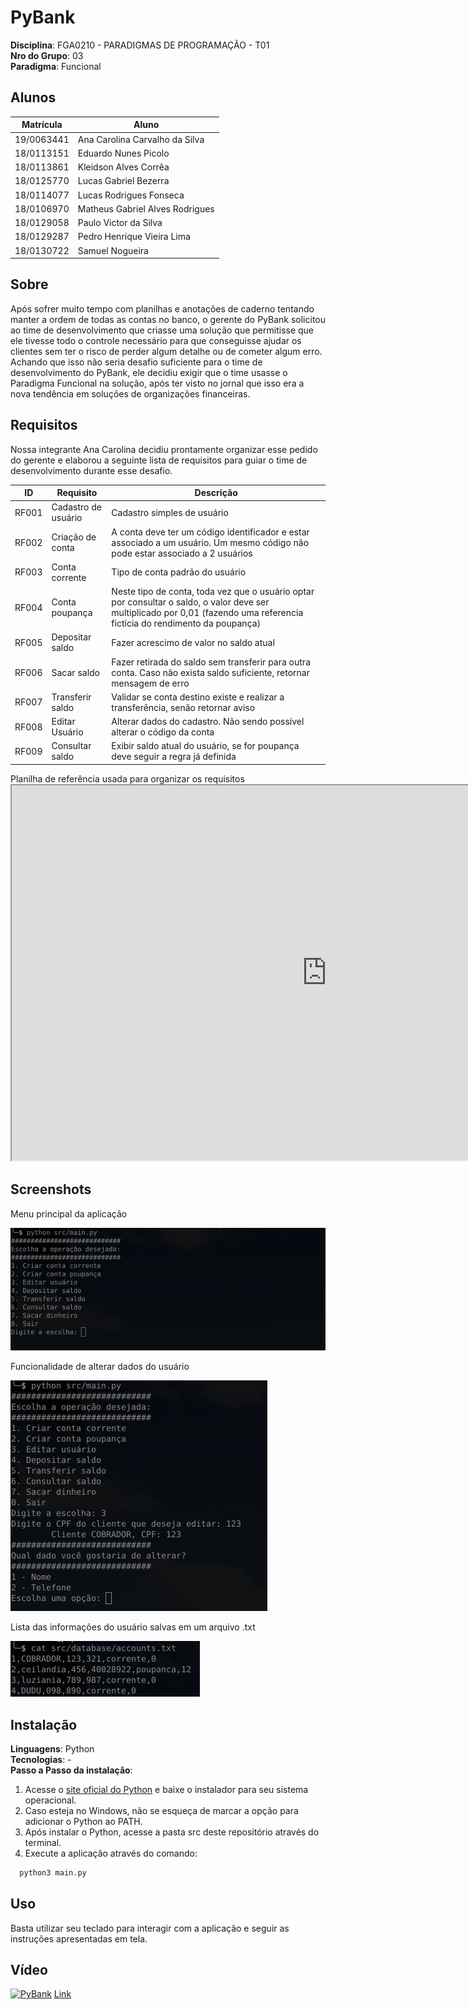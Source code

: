 # PyBank

**Disciplina**: FGA0210 - PARADIGMAS DE PROGRAMAÇÃO - T01 <br>
**Nro do Grupo**: 03<br>
**Paradigma**: Funcional<br>

## Alunos

| Matrícula  | Aluno                           |
| ---------- | ------------------------------- |
| 19/0063441 | Ana Carolina Carvalho da Silva  |
| 18/0113151 | Eduardo Nunes Picolo            |
| 18/0113861 | Kleidson Alves Corrêa           |
| 18/0125770 | Lucas Gabriel Bezerra           |
| 18/0114077 | Lucas Rodrigues Fonseca         |
| 18/0106970 | Matheus Gabriel Alves Rodrigues |
| 18/0129058 | Paulo Victor da Silva           |
| 18/0129287 | Pedro Henrique Vieira Lima      |
| 18/0130722 | Samuel Nogueira                 |

## Sobre

Após sofrer muito tempo com planilhas e anotações de caderno tentando manter a ordem de todas as contas no banco, o gerente do PyBank solicitou ao time de desenvolvimento que criasse uma solução que permitisse que ele tivesse todo o controle necessário para que conseguisse ajudar os clientes sem ter o risco de perder algum detalhe ou de cometer algum erro. Achando que isso não seria desafio suficiente para o time de desenvolvimento do PyBank, ele decidiu exigir que o time usasse o Paradigma Funcional na solução, após ter visto no jornal que isso era a nova tendência em soluções de organizações financeiras.

## Requisitos

Nossa integrante Ana Carolina decidiu prontamente organizar esse pedido do gerente e elaborou a seguinte lista de requisitos para guiar o time de desenvolvimento durante esse desafio.

| ID    | Requisito           | Descrição                                                                                                                                                                   |
| ----- | ------------------- | --------------------------------------------------------------------------------------------------------------------------------------------------------------------------- |
| RF001 | Cadastro de usuário | Cadastro simples de usuário                                                                                                                                                 |
| RF002 | Criação de conta    | A conta deve ter um código identificador e estar associado a um usuário. Um mesmo código não pode estar associado a 2 usuários                                              |
| RF003 | Conta corrente      | Tipo de conta padrão do usuário                                                                                                                                             |
| RF004 | Conta poupança      | Neste tipo de conta, toda vez que o usuário optar por consultar o saldo, o valor deve ser multiplicado por 0,01 (fazendo uma referencia fictícia do rendimento da poupança) |
| RF005 | Depositar saldo     | Fazer acrescimo de valor no saldo atual                                                                                                                                     |
| RF006 | Sacar saldo         | Fazer retirada do saldo sem transferir para outra conta. Caso não exista saldo suficiente, retornar mensagem de erro                                                        |
| RF007 | Transferir saldo    | Validar se conta destino existe e realizar a transferência, senão retornar aviso                                                                                            |
| RF008 | Editar Usuário      | Alterar dados do cadastro. Não sendo possível alterar o código da conta                                                                                                     |
| RF009 | Consultar saldo     | Exibir saldo atual do usuário, se for poupança deve seguir a regra já definida                                                                                              |


Planilha de referência usada para organizar os requisitos <iframe width="200%" height="600" src="https://docs.google.com/spreadsheets/d/e/2PACX-1vQiLF5V4S0vZTmM2tC9cFMyr8XI6C7crnm6RMU2CyWswSRvGi-k531DtA6IqH5d0YiZ_Z6cxooXpOjy/pubhtml?gid=0&amp;single=true&amp;widget=true&amp;headers=false"></iframe> 


## Screenshots 

Menu principal da aplicação 

![Menu principal](/Media/img1.jpeg) 

Funcionalidade de alterar dados do usuário 

![Alterar dados do usuário](/Media/img2.jpeg) 

Lista das informações do usuário salvas em um arquivo .txt 

![Forma como os dados são guardados](/Media/img3.jpeg)

## Instalação

**Linguagens**: Python<br>
**Tecnologias**: -<br>
**Passo a Passo da instalação**:

1. Acesse o [site oficial do Python](https://www.python.org/downloads/) e baixe o instalador para seu sistema operacional.
2. Caso esteja no Windows, não se esqueça de marcar a opção para adicionar o Python ao PATH.
3. Após instalar o Python, acesse a pasta src deste repositório através do terminal.
4. Execute a aplicação através do comando:

```python
  python3 main.py
```

## Uso

Basta utilizar seu teclado para interagir com a aplicação e seguir as instruções apresentadas em tela.

## Vídeo

[![PyBank](https://img.youtube.com/vi/7xEJkpA0iyo/0.jpg)](https://www.youtube.com/watch?v=7xEJkpA0iyo)
[Link](https://www.youtube.com/watch?v=7xEJkpA0iyo)

<!-- ## Outros
Quaisquer outras informações sobre seu projeto podem ser descritas a seguir. -->

<!-- ## Fontes
Caso utilize materiais de terceiros, referencie-os adequadamente. -->

